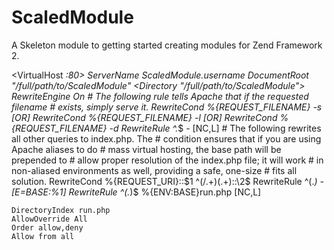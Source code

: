 ScaledModule
============

A Skeleton module to getting started creating modules for Zend Framework 2.


<VirtualHost *:80>
  ServerName ScaledModule.username
  DocumentRoot "/full/path/to/ScaledModule"
  <Directory "/full/path/to/ScaledModule">
    RewriteEngine On
    # The following rule tells Apache that if the requested filename
    # exists, simply serve it.
    RewriteCond %{REQUEST_FILENAME} -s [OR]
    RewriteCond %{REQUEST_FILENAME} -l [OR]
    RewriteCond %{REQUEST_FILENAME} -d
    RewriteRule ^.*$ - [NC,L]
    # The following rewrites all other queries to index.php. The
    # condition ensures that if you are using Apache aliases to do
    # mass virtual hosting, the base path will be prepended to
    # allow proper resolution of the index.php file; it will work
    # in non-aliased environments as well, providing a safe, one-size
    # fits all solution.
    RewriteCond %{REQUEST_URI}::$1 ^(/.+)(.+)::\2$
    RewriteRule ^(.*) - [E=BASE:%1]
    RewriteRule ^(.*)$ %{ENV:BASE}run.php [NC,L]

    DirectoryIndex run.php
    AllowOverride All
    Order allow,deny
    Allow from all

  </Directory>
</VirtualHost>

